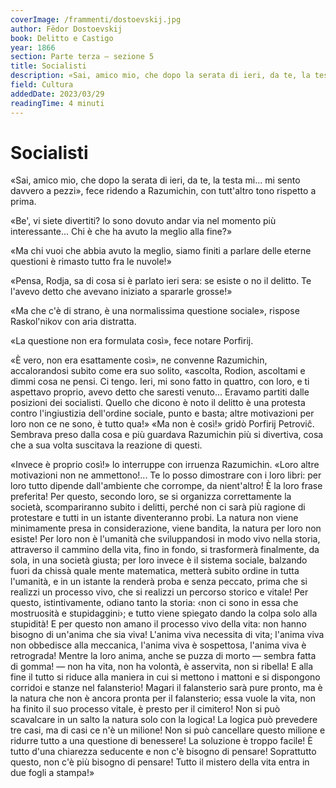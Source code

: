 ```yaml
---
coverImage: /frammenti/dostoevskij.jpg
author: Fëdor Dostoevskij
book: Delitto e Castigo
year: 1866
section: Parte terza — sezione 5
title: Socialisti
description: «Sai, amico mio, che dopo la serata di ieri, da te, la testa mi... mi sento davvero a pezzi», fece ridendo a Razumichin, con tutt'altro tono rispetto a prima. «Be', vi siete divertiti? Io sono dovuto andar via nel momento più interessante... Chi è che ha avuto la meglio alla fine?»
field: Cultura
addedDate: 2023/03/29
readingTime: 4 minuti
---
```


# Socialisti

«Sai, amico mio, che dopo la serata di ieri, da te, la testa mi... mi sento davvero a pezzi», fece ridendo a Razumichin, con tutt'altro tono rispetto a prima.

«Be', vi siete divertiti? Io sono dovuto andar via nel momento più interessante... Chi è che ha avuto la meglio alla fine?»

«Ma chi vuoi che abbia avuto la meglio, siamo finiti a parlare delle eterne questioni è rimasto tutto fra le nuvole!»

«Pensa, Rodja, sa di cosa si è parlato ieri sera: se esiste o no il delitto. Te l'avevo detto che avevano iniziato a spararle grosse!»

«Ma che c'è di strano, è una normalissima questione sociale», rispose Raskol'nikov con aria distratta.

«La questione non era formulata così», fece notare Porfirij.

«È vero, non era esattamente così», ne convenne Razumichin, accalorandosi subito come era suo solito, «ascolta, Rodion, ascoltami e dimmi cosa ne pensi. Ci tengo. Ieri, mi sono fatto in quattro, con loro, e ti aspettavo proprio, avevo detto che saresti venuto... Eravamo partiti dalle posizioni dei socialisti. Quello che dicono è noto il delitto è una protesta contro l'ingiustizia dell'ordine sociale, punto e basta; altre motivazioni per loro non ce ne sono, è tutto qua!» «Ma non è così!» gridò Porfirij Petroviĉ. Sembrava preso dalla cosa e più guardava Razumichin più si divertiva, cosa che a sua volta suscitava la reazione di questi.

«Invece è proprio così!» lo interruppe con irruenza Razumichin. «Loro altre motivazioni non ne ammettono!... Te lo posso dimostrare con i loro libri: per loro tutto dipende dall'ambiente che corrompe, da nient'altro! È la loro frase preferita! Per questo, secondo loro, se si organizza correttamente la società, scompariranno subito i delitti, perché non ci sarà più ragione di protestare e tutti in un istante diventeranno probi. La natura non viene minimamente presa in considerazione, viene bandita, la natura per loro non esiste! Per loro non è l'umanità che sviluppandosi in modo vivo nella storia, attraverso il cammino della vita, fino in fondo, si trasformerà finalmente, da sola, in una società giusta; per loro invece è il sistema sociale, balzando fuori da chissà quale mente matematica, metterà subito ordine in tutta l'umanità, e in un istante la renderà proba e senza peccato, prima che si realizzi un processo vivo, che si realizzi un percorso storico e vitale! Per questo, istintivamente, odiano tanto la storia: ‹non ci sono in essa che mostruosità e stupidaggini›; e tutto viene spiegato dando la colpa solo alla stupidità! E per questo non amano il processo vivo della vita: non hanno bisogno di un'anima che sia viva! L'anima viva necessita di vita; l'anima viva non obbedisce alla meccanica, l'anima viva è sospettosa, l'anima viva è retrograda! Mentre la loro anima, anche se puzza di morto — sembra fatta di gomma! — non ha vita, non ha volontà, è asservita, non si ribella! E alla fine il tutto si riduce alla maniera in cui si mettono i mattoni e si dispongono corridoi e stanze nel falansterio! Magari il falansterio sarà pure pronto, ma è la natura che non è ancora pronta per il falansterio; essa vuole la vita, non ha finito il suo processo vitale, è presto per il cimitero! Non si può scavalcare in un salto la natura solo con la logica! La logica può prevedere tre casi, ma di casi ce n'è un milione! Non si può cancellare questo milione e ridurre tutto a una questione di benessere! La soluzione è troppo facile! È tutto d'una chiarezza seducente e non c'è bisogno di pensare! Soprattutto questo, non c'è più bisogno di pensare! Tutto il mistero della vita entra in due fogli a stampa!»
